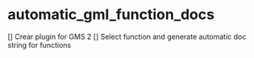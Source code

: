 # automatic_gml_function_docs

[] Crear plugin for GMS 2
[] Select function and generate automatic doc string for functions
